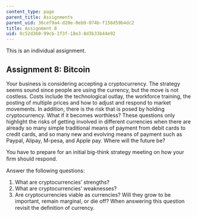 ```yaml
---
content_type: page
parent_title: Assignments
parent_uid: 36cef9a4-d20e-0eb9-074b-f156d59b4dc2
title: Assignment 8
uid: 0c52d360-99cb-1f3f-18e3-8d3b33b44e92
---
```


This is an individual assignment.

Assignment 8: Bitcoin
---------------------

Your business is considering accepting a cryptocurrency. The strategy seems sound since people are using the currency, but the move is not costless. Costs include the technological outlay, the workforce training, the posting of multiple prices and how to adjust and respond to market movements. In addition, there is the risk that is posed by holding cryptocurrency. What if it becomes worthless? These questions only highlight the risks of getting involved in different currencies when there are already so many simple traditional means of payment from debit cards to credit cards, and so many new and evolving means of payment such as Paypal, Alipay, M-pesa, and Apple pay. Where will the future be?

You have to prepare for an initial big-think strategy meeting on how your ﬁrm should respond.

Answer the following questions:

1.  What are cryptocurrencies’ strengths?
2.  What are cryptocurrencies’ weaknesses?
3.  Are cryptocurrencies viable as currencies? Will they grow to be important, remain marginal, or die off? When answering this question revisit the deﬁnition of currency.